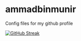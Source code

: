 # ammadbinmunir
Config files for my github profile

[![GitHub Streak](http://github-readme-streak-stats.herokuapp.com?user=ammadmunir15&date_format=M%20j%5B%2C%20Y%5D)](https://git.io/streak-stats)
